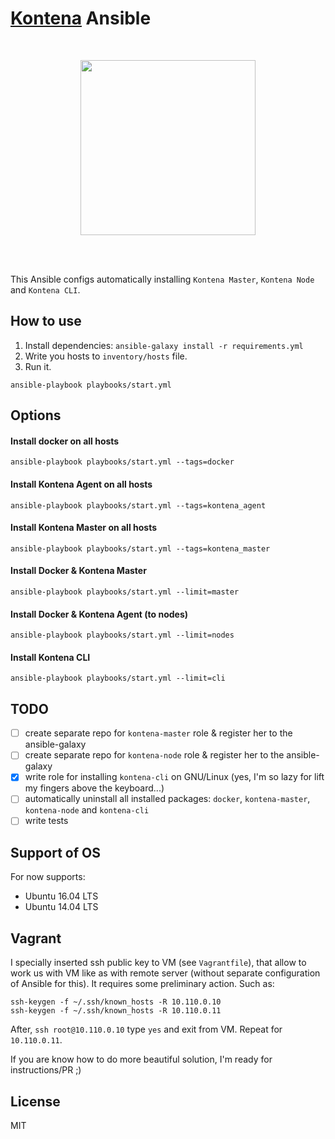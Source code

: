 # [Kontena](https://kontena.io/) Ansible

<br />

<p align="center">
    <a href="https://kontena.io/">
        <img src="https://kontena.io/images/kontena-logo.svg" width="280">
    </a>
</p>

<br />
<br />

This Ansible configs automatically installing `Kontena Master`, `Kontena Node` and `Kontena CLI`.

## How to use

1. Install dependencies:
`ansible-galaxy install -r requirements.yml`
2. Write you hosts to `inventory/hosts` file.
3. Run it.
```
ansible-playbook playbooks/start.yml
```

## Options

#### Install docker on all hosts 

```
ansible-playbook playbooks/start.yml --tags=docker
```

#### Install Kontena Agent on all hosts 

```
ansible-playbook playbooks/start.yml --tags=kontena_agent
```

#### Install Kontena Master on all hosts 

```
ansible-playbook playbooks/start.yml --tags=kontena_master
```

#### Install Docker & Kontena Master

```
ansible-playbook playbooks/start.yml --limit=master
```

#### Install Docker & Kontena Agent (to nodes)

```
ansible-playbook playbooks/start.yml --limit=nodes
```

#### Install Kontena CLI

```
ansible-playbook playbooks/start.yml --limit=cli
```

## TODO

* [ ] create separate repo for `kontena-master` role & register her to the ansible-galaxy
* [ ] create separate repo for `kontena-node` role & register her to the ansible-galaxy
* [x] write role for installing `kontena-cli` on GNU/Linux (yes, I'm so lazy for lift my fingers above the keyboard...)
* [ ] automatically uninstall all installed packages: `docker`, `kontena-master`, `kontena-node` and `kontena-cli`
* [ ] write tests

## Support of OS

For now supports:
* Ubuntu 16.04 LTS
* Ubuntu 14.04 LTS

## Vagrant

I specially inserted ssh public key to VM (see `Vagrantfile`), that allow to work us with VM like as with remote server (without separate configuration of Ansible for this).
It requires some preliminary action. Such as:

```
ssh-keygen -f ~/.ssh/known_hosts -R 10.110.0.10
ssh-keygen -f ~/.ssh/known_hosts -R 10.110.0.11
```

After, `ssh root@10.110.0.10` type `yes` and exit from VM. Repeat for `10.110.0.11`.

If you are know how to do more beautiful solution, I'm ready for instructions/PR ;)

## License

MIT
